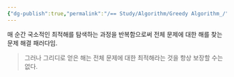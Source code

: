 ```yaml
---
{"dg-publish":true,"permalink":"/== Study/Algorithm/Greedy Algorithm_/","created":"2023-12-04T23:03:58.000+09:00","updated":"2025-01-14T15:33:43.000+09:00"}
---
```


매 순간 국소적인 최적해를 탐색하는 과정을 반복함으로써 전체 문제에 대한 해를 찾는 문제 해결 패러다임.

>그러나 그리디로 얻은 해는 전체 문제에 대한 최적해라는 것을 항상 보장할 수는 없다.

